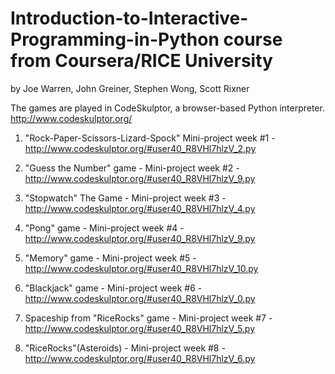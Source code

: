 # Introduction-to-Interactive-Programming-in-Python  course from Coursera/RICE University
by Joe Warren, John Greiner, Stephen Wong, Scott Rixner

The games are played in CodeSkulptor, a browser-based Python interpreter. http://www.codeskulptor.org/

1. "Rock-Paper-Scissors-Lizard-Spock" Mini-project week #1 - http://www.codeskulptor.org/#user40_R8VHl7hlzV_2.py

2. "Guess the Number" game - Mini-project week #2 - http://www.codeskulptor.org/#user40_R8VHl7hlzV_9.py

3. "Stopwatch" The Game - Mini-project week #3 - http://www.codeskulptor.org/#user40_R8VHl7hlzV_4.py

4. "Pong" game - Mini-project week #4 - http://www.codeskulptor.org/#user40_R8VHl7hlzV_9.py

5. "Memory" game - Mini-project week #5 - http://www.codeskulptor.org/#user40_R8VHl7hlzV_10.py

6. "Blackjack" game - Mini-project week #6 - http://www.codeskulptor.org/#user40_R8VHl7hlzV_0.py

7. Spaceship from "RiceRocks" game  - Mini-project week #7 - http://www.codeskulptor.org/#user40_R8VHl7hlzV_5.py

8. "RiceRocks"(Asteroids) - Mini-project week #8 - http://www.codeskulptor.org/#user40_R8VHl7hlzV_6.py
